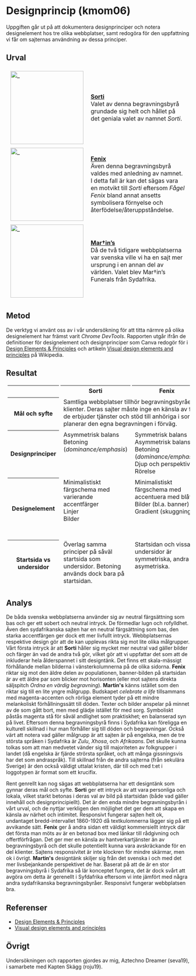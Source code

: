 ---
---
Designprincip (kmom06)
=========================
Uppgiften går ut på att dokumentera designprinciper och notera designelement hos tre olika webbplatser, samt redogöra för den uppfattning vi får om sajternas användning av dessa principer.

Urval
-------------------------
<table style="border-spacing: 4px; border-collapse: separate">
    <tr>
        <td style="width: 30%;"><a href="../htdocs/img/Sorti.jpg"><img src="../htdocs/img/Sorti.jpg" style="width: 200px;" target="_blank" alt="_"></a></td>
        <td>
            <a href="https://sorti.se/"><b>Sorti</b></a><br />
            Valet av denna begravningsbyrå grundade sig helt och hållet på det geniala valet av namnet <i>Sorti</i>.
        </td>
    </tr>
    <tr>
        <td style="width: 30%;"><a href="../htdocs/img/Fenix.jpg"><img src="../htdocs/img/Fenix.jpg" style="width: 200px;" target="_blank" alt="_"></a></td>
        <td>
            <a href="https://fenixbegravning.se/"><b>Fenix</b></a><br />
            Även denna begravningsbyrå valdes med anledning av namnet. I detta fall är kan det sägas vara en motvikt till <i>Sorti</i> eftersom <i>Fågel Fenix</i> bland annat ansetts symbolisera förnyelse och återfödelse/återuppståndelse.
        </td>
    </tr>
        <td style="width: 30%;"><a href="../htdocs/img/Martins.jpg"><img src="../htdocs/img/Martins.jpg" style="width: 200px;" target="_blank" alt="_"></a></td>
        <td>
            <a href="https://www.martinsfunerals.co.za/"><b>Mar†in’s</b></a><br />
            Då de två tidigare webbplatserna var svenska ville vi ha en sajt mer ursprung i en annan del av världen. Valet blev Mar†in’s Funerals från Sydafrika.
        </td>
    </tr>
</table>

Metod
-------------------------
De verktyg vi använt oss av i vår undersökning för att titta närmre på olika designelement har främst varit *Chrome DevTools*. Rapporten utgår ifrån de definitioner för designelement och designprinciper som Canva redogör för i [Design Elements & Principles](https://www.canva.com/learn/design-elements-principles/) och artikeln [Visual design elements and principles](https://en.wikipedia.org/wiki/Visual_design_elements_and_principles) på Wikipedia.

Resultat
-------------------------
<table style="border-spacing: 4px; border-collapse: separate">
    <tr>
        <th></th>
        <th>Sorti</th>
        <th>Fenix</th>
        <th>Mar†in’s</th>
    </tr>
    <tr>
        <th style="width: 10%; vertical-align:middle;">Mål och syfte</th>
        <td colspan="3" style="width: 30%;" valign=top>
            Samtliga webbplatser tillhör begravningsbyråer och syftar till att locka klienter. Deras sajter måste inge en känsla av förtroende och trygghet då de erbjuder tjänster och stöd till anhöriga i sorg eller personer som planerar den egna begravningen i förväg.
        </td>
    </tr>
    <tr>
        <th style="width: 10%; vertical-align:middle;">Designprinciper</th>
        <td style="width: 30%;" valign=top>
            Asymmetrisk balans<br />
            Betoning (<i>dominance/emphasis</i>)
        </td>
        <td style="width: 30%;" valign=top>
            Symmetrisk balans<br />
            Asymmetrisk balans<br />
            Betoning (<i>dominance/emphasis</i>)<br />
            Djup och perspektiv<br />
            Rörelse
        </td>
        <td style="width: 30%;" valign=top>
            Symmetrisk balans<br />
            Betoning (<i>dominance/emphasis</i>)<br />
            Rörelse
        </td>
    </tr>
    <tr>
        <th style="width: 10%; vertical-align:middle;">Designelement</th>
        <td style="width: 30%;" valign=top>
            Minimalistiskt färgschema med varierande accentfärger<br />
            Linjer<br />
            Bilder
        </td>
        <td style="width: 30%;" valign=top>
            Minimalistiskt färgschema med accentuera med blått<br />
            Bilder (bl.a. banner)<br />
            Gradient (skuggning)
        </td>
        <td style="width: 30%;" valign=top>
            Minimalistiskt färgschema accentuerad med magenta<br />
            Bilder (bl.a. banner)<br />
            Linjer (skiftade bakgrund)<br />
            Textur (bakgrundsbild)<br />
        </td>
    </tr>
    <tr>
        <th style="width: 10%; vertical-align:middle;">Startsida vs undersidor</th>
        <td style="width: 30%;" valign=top>
            Överlag samma principer på såväl startsida som undersidor. Betoning används dock bara på startsidan.
        </td>
        <td style="width: 30%;" valign=top>
            Startsidan och vissa undersidor är symmetriska, andra är asymetriska.
        </td>
        <td style="width: 30%;" valign=top>
            Överlag samma principer på såväl startsida som undersidor. Betoning används dock bara på startsidan.
        </td>
    </tr>
</table>

Analys
-------------------------
De båda svenska webbplatserna använder sig av neutral färgsättning som bas och ger ett sobert och neutral intryck. De förmedlar lugn och rofylldhet. Även den sydafrikanska sajten har en neutral färgsättning som bas, den starka accentfärgen ger dock ett mer livfullt intryck. Webbplatsernas respektive design gör att de kan upplevas rikta sig mot lite olika målgrupper. Vårt första intryck är att **Sorti** håller sig mycket mer neutral vad gäller bilder och färger än vad de andra två gör, vilket gör att vi uppfattar det som att de inkluderar hela ålderspannet i sitt designtänk. Det finns ett skala-mässigt förhållande mellan bilderna i vänsterkolumnerna på de olika sidorna. **Fenix** riktar sig mot den äldre delen av populationen, banner-bilden på startsidan är av ett äldre par som blicker mot horisonten (eller mot sajtens direkta säljspitch *Ordna en värdig begravning*). **Martin's** känns istället som den riktar sig till en lite yngre målgrupp. Budskapet *celebrate a life* tillsammans med magenta-accenten och rörliga element tyder på ett mindre melankoliskt förhållningssätt till döden. Texter och bilder anspelar på minnet av de som gått bort, men med glädje istället för med sorg. Symboliskt påstås magenta stå för såväl andlighet som praktiskhet; en balanserad syn på livet. Eftersom denna begravningsbyrå finns i Sydafrika kan föreligga en kulturell skillnad i hur man förhåller sig till döden och begravningar. Också värt att notera vad gäller målgrupp är att sajten är på engelska, men de tre största språken i Sydafrika är *Zulu*, *Xhosa*, och *Afrikaans*. Det skulle kunna tolkas som att man medvetet vänder sig till majoriteten av folkgrupper i landet (då engelska är fjärde strörsta språket, och att många gissningsvis har det som andraspråk). Till skillnad från de andra sajterna (från sekulära Sverige) är den också väldigt uttalat kristen, där till och med t:et i loggotypen är format som ett krucifix.

Rent genrellt kan nog sägas att webbplatserna har ett designtänk som gynnar deras mål och syfte. **Sorti** ger ett intryck av att vara personliga och lokala, vilket starkt betonas i deras val av bild på startsidan (både vad gäller innehåll och designprincipiellt). Det är den enda mindre begravningsbyrån i vårt urval, och de nyttjar verkligen den möjlighet det ger dem att skapa en känsla av närhet och intimitet. Responsivt fungerar sajten helt ok, undantaget bredd-intervallet 1860-1920 då textkulomnerna lägger sig på ett avvikande sätt. **Fenix** ger å andra sidan ett väldigt kommersiellt intryck där det första man möts av är en betonad box med länkar till rådgivning och offertförfrågan. Det ger mer en känsla av hantverkartjänster än av begravningsbyrå och det skulle potentiellt kunna vara avskräckande för en del klienter. Sajtens responsivitet är inte klockren för mindre skärmar, men ok i övrigt. **Martin's** designtänk skiljer sig från det svenska i och med det mer livsbejankande perspektivet de har. Baserat på att de är en stor begravningsbyrå i Sydafrika så lär konceptet fungera, det är dock svårt att avgöra om detta är gerenellt i Syfdafrika eftersom vi inte jämfört med några andra sydafrikanska begravningsbyråer. Responsivt fungerar webbplatsen bra.

Referenser
-------------------------
* [Design Elements & Principles](https://www.canva.com/learn/design-elements-principles/)
* [Visual design elements and principles](https://en.wikipedia.org/wiki/Visual_design_elements_and_principles)

Övrigt
-------------------------
Undersökningen och rapporten gjordes av mig, Aztechno Dreamer (seva19), i samarbete med Kapten Skägg (roju19).
